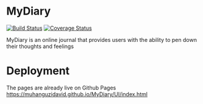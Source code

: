 # MyDiary
[![Build Status](https://travis-ci.com/MuhanguziDavid/MyDiary.svg?branch=develop)](https://travis-ci.com/MuhanguziDavid/MyDiary)
[![Coverage Status](https://coveralls.io/repos/github/MuhanguziDavid/MyDiary/badge.svg?branch=master)](https://coveralls.io/github/MuhanguziDavid/MyDiary?branch=master)

MyDiary is an online journal that provides users with the ability to pen down their thoughts and feelings

# Deployment
The pages are already live on Github Pages
https://muhanguzidavid.github.io/MyDiary/UI/index.html

